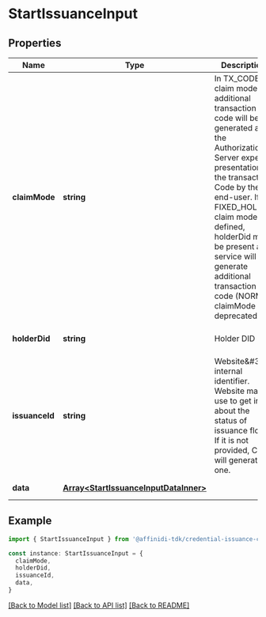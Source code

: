 # StartIssuanceInput

## Properties

| Name           | Type                                                                           | Description                                                                                                                                                                                                                                                                                                                  | Notes                             |
| -------------- | ------------------------------------------------------------------------------ | ---------------------------------------------------------------------------------------------------------------------------------------------------------------------------------------------------------------------------------------------------------------------------------------------------------------------------- | --------------------------------- |
| **claimMode**  | **string**                                                                     | In TX_CODE claim mode, additional transaction code will be generated and the Authorization Server expects presentation of the transaction Code by the end-user. If FIXED_HOLDER claim mode is defined, holderDid must be present and service will not generate additional transaction code (NORMAL claimMode is deprecated). | [optional] [default to undefined] |
| **holderDid**  | **string**                                                                     | Holder DID                                                                                                                                                                                                                                                                                                                   | [optional] [default to undefined] |
| **issuanceId** | **string**                                                                     | Website\&#39;s internal identifier. Website may use to get info about the status of issuance flow. If it is not provided, CIS will generate one.                                                                                                                                                                             | [optional] [default to undefined] |
| **data**       | [**Array&lt;StartIssuanceInputDataInner&gt;**](StartIssuanceInputDataInner.md) |                                                                                                                                                                                                                                                                                                                              | [default to undefined]            |

## Example

```typescript
import { StartIssuanceInput } from '@affinidi-tdk/credential-issuance-client'

const instance: StartIssuanceInput = {
  claimMode,
  holderDid,
  issuanceId,
  data,
}
```

[[Back to Model list]](../README.md#documentation-for-models) [[Back to API list]](../README.md#documentation-for-api-endpoints) [[Back to README]](../README.md)
